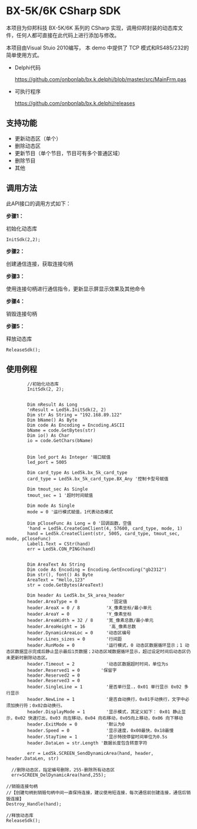 # BX-5K/6K CSharp SDK
本项目为仰邦科技 BX-5K/6K 系列的 CSharp 实现，调用仰邦封装的动态库文件，任何人都可直接在此代码上进行添加与修改。

本项目由Visual Stuio 2010编写， 本 demo 中提供了 TCP 模式和RS485/232的简单使用方式。

* Delphi代码

  https://github.com/onbonlab/bx.k.delphi/blob/master/src/MainFrm.pas

* 可执行程序

  https://github.com/onbonlab/bx.k.delphi/releases



## 支持功能

* 更新动态区（单个）
* 删除动态区
* 更新节目（单个节目，节目可有多个普通区域）
* 删除节目
* 其他

## 调用方法

此API接口的调用方式如下：

**步骤1：**

初始化动态库

```
InitSdk(2,2);
```

**步骤2：**

创建通信连接，获取连接句柄

**步骤3：**

使用连接句柄进行通信指令，更新显示屏显示效果及其他命令

**步骤4：**

销毁连接句柄

**步骤5：**

释放动态库

```
ReleaseSdk();
```

## 使用例程

```
        //初始化动态库
		InitSdk(2, 2);


        Dim nResult As Long
        'nResult = Led5k.InitSdk(2, 2)
        Dim str As String = "192.168.89.122"
        Dim bName() As Byte
        Dim code As Encoding = Encoding.ASCII
        bName = code.GetBytes(str)
        Dim io() As Char
        io = code.GetChars(bName)


        Dim led_port As Integer '端口赋值
        led_port = 5005

        Dim card_type As Led5k.bx_5k_card_type
        card_type = Led5k.bx_5k_card_type.BX_Any '控制卡型号赋值

        Dim tmout_sec As Single
        tmout_sec = 1 '超时时间赋值

        Dim mode As Single
        mode = 0 '运行模式赋值，1代表动态模式

        Dim pCloseFunc As Long = 0 '回调函数，空值
        'hand = Led5k.CreateComClient(4, 57600, card_type, mode, 1)
        hand = Led5k.CreateClient(str, 5005, card_type, tmout_sec, mode, pCloseFunc)
        Label1.Text = CStr(hand)
        err = Led5k.CON_PING(hand)


        Dim AreaText As String
        Dim code As Encoding = Encoding.GetEncoding("gb2312")
        Dim str(), font() As Byte
        AreaText = "Hello,123"
        str = code.GetBytes(AreaText)

        Dim header As Led5k.bx_5k_area_header
        header.AreaType = 0             '固定值
        header.AreaX = 0 / 8          'X_像素坐标/最小单元
        header.AreaY = 0              'Y_像素坐标
        header.AreaWidth = 32 / 8     '宽_像素总数/最小单元
        header.AreaHeight = 16         '高_像素总数
        header.DynamicAreaLoc = 0     '动态区编号
        header.Lines_sizes = 0        '行间距
        header.RunMode = 0            '运行模式，0 动态区数据循环显示；1 动态区数据显示完成后静止显示最后1页数据；2动态区域数据循环显示，超过设定时间后动态区仍未更新时删除动态区。
        header.Timeout = 2            '动态区数据超时时间，单位为s
        header.Reserved1 = 0        '保留字
        header.Reserved2 = 0
        header.Reserved3 = 0
        header.SingleLine = 1         '是否单行显.，0x01 单行显示 0x02 多行显示
        header.NewLine = 1            '是否自动换行，0x01手动换行，文字中必须加换行符；0x02自动换行。
        header.DisplayMode = 1        '显示模式，其定义如下： 0x01 静止显示，0x02 快速打出，0x03 向左移动，0x04 向右移动，0x05向上移动，0x06 向下移动
        header.ExitMode = 0           '默认为0
        header.Speed = 0              '显示速度，0x00最快，0x18最慢
        header.StayTime = 1           '显示特技停留时间单位为0.5s
        header.DataLen = str.Length '数据长度包含转意字符

        err = Led5k.SCREEN_SendDynamicArea(hand, header, header.DataLen, str)
  
  //删除动态区，指定编号删除，255-删除所有动态区
  err=SCREEN_DelDynamicArea(hand,255);

//销毁连接句柄
//【创建句柄到销毁句柄中间一直保持连接，建议使用短连接，每次通信前创建连接，通信后销毁连接】
Destroy_Handle(hand);

//释放动态库
ReleaseSdk();
```

